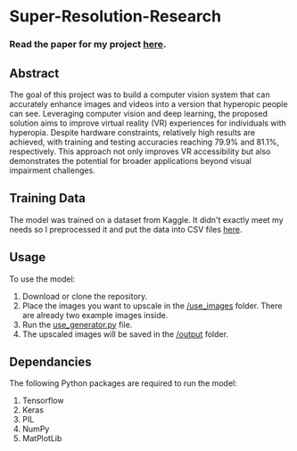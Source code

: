 # Super-Resolution-Research

### Read the paper for my project [here](https://docs.google.com/document/d/1QNaife9gFpC0sPLoqbTMLohvqakh48oBw7It5ORFvb4/edit?usp=sharing).

## Abstract
The goal of this project was to build a computer vision system that can accurately enhance images and videos into a version that hyperopic people can see. Leveraging computer vision and deep learning, the proposed solution aims to improve virtual reality (VR) experiences for individuals with hyperopia. Despite hardware constraints, relatively high results are achieved, with training and testing accuracies reaching 79.9% and 81.1%, respectively. This approach not only improves VR accessibility but also demonstrates the potential for broader applications beyond visual impairment challenges.

## Training Data
The model was trained on a dataset from Kaggle. It didn't exactly meet my needs so I preprocessed it and put the data into CSV files [here](https://www.kaggle.com/datasets/youssefa12345/super-resolution-2/).

## Usage
To use the model:
  1. Download or clone the repository.
  2. Place the images you want to upscale in the [/use_images](use_images) folder. There are already two example images inside.
  3. Run the [use_generator.py](use_generator.py) file.
  4. The upscaled images will be saved in the [/output](output) folder.

## Dependancies
The following Python packages are required to run the model:
  1. Tensorflow
  2. Keras
  3. PIL
  4. NumPy
  5. MatPlotLib
